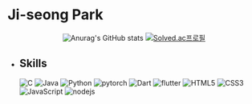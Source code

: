 # Ji-seong Park

<div align="center">

  ![Anurag's GitHub stats](https://github-readme-stats.vercel.app/api?username=jijiseong&show_icons=true&theme=radical)
  [![Solved.ac프로필](http://mazassumnida.wtf/api/generate_badge?boj=qkrwl5036)](https://solved.ac/qkrwl5036)
  
</div>


- ## Skills
  <img alt="C" src="https://img.shields.io/badge/C-A8B9CC.svg?style=plastic&logo=C&logoColor=white"/>

  <img alt="Java"  src="https://img.shields.io/badge/Java-007396?style=plastic&logo=OpenJDK&logoColor=white"/>  

  <img alt="Python" src="https://img.shields.io/badge/python-3776AB.svg?style=plastic&logo=Python&logoColor=white"/>
  <img alt="pytorch" src="https://img.shields.io/badge/pytorch-EE4C2C.svg?style=plastic&logo=pytorch&logoColor=white"/>
  
  <img alt="Dart" src="https://img.shields.io/badge/dart-0175C2.svg?style=plastic&logo=dart&logoColor=white"/>
  <img alt="flutter" src="https://img.shields.io/badge/flutter-02569B.svg?style=plastic&logo=flutter&logoColor=white"/> 
  
  <img alt="HTML5" src="https://img.shields.io/badge/HTML5-E34F26?style=plastic&logo=HTML5&logoColor=white"/> 
  <img alt="CSS3" src="https://img.shields.io/badge/CSS3-1572B6?style=plastic&logo=CSS3&logoColor=white"/> 
  <img alt="JavaScript" src="https://img.shields.io/badge/JavaScript-F7DF1E?style=plastic&logo=JavaScript&logoColor=white"/>
  <img alt="nodejs" src="https://img.shields.io/badge/NodeJs-339933?style=plastic&logo=Node.js&logoColor=white"/> 
